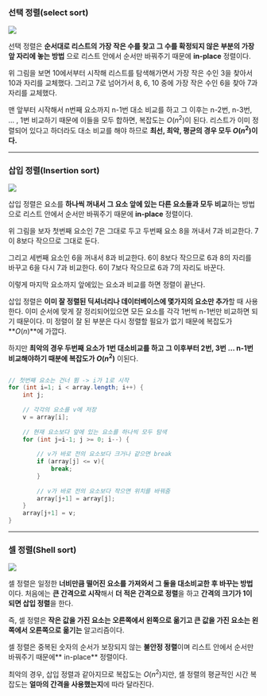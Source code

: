 ### 선택 정렬(select sort)
![](https://images.velog.io/images/nnoshel/post/33809b6f-2af7-4d97-b653-d82df5b14c69/image.png)

선택 정렬은 **순서대로 리스트의 가장 작은 수를 찾고 그 수를 확정되지 않은 부분의 가장 앞 자리에 놓는 방법** 으로 리스트 안에서 순서만 바꿔주기 때문에 **in-place** 정렬이다. 

위 그림을 보면 10에서부터 시작해 리스트를 탐색해가면서 가장 작은 수인 3을 찾아서 10과 자리를 교체했다.
그리고 7로 넘어가서 8, 6, 10 중에 가장 작은 수인 6을 찾아 7과 자리를 교체했다. 

맨 앞부터 시작해서 n번째 요소까지 n-1번 대소 비교를 하고 그 이후는 n-2번, n-3번, ... , 1번 비교하기 때문에 이들을 모두 합하면, 복잡도는 $O( n^2)$이 된다.
리스트가 이미 정렬되어 있다고 하더라도 대소 비교를 해야 하므로 **최선, 최악, 평균의 경우 모두 $O( n^2)$이다.**

____
### 삽입 정렬(Insertion sort)
![](https://images.velog.io/images/nnoshel/post/39bc4c24-6d20-4acd-9a93-4f0d8977ae9c/image.png)

삽입 정렬은 요소를 **하나씩 꺼내서 그 요소 앞에 있는 다른 요소들과 모두 비교**하는 방법으로 리스트 안에서 순서만 바꿔주기 때문에 **in-place** 정렬이다.

위 그림을 보자
첫번째 요소인 7은 그대로 두고 두번째 요소 8을 꺼내서 7과 비교한다. 
7이 8보다 작으므로 그대로 둔다.

그리고 세번째 요소인 6을 꺼내서 8과 비교한다.
6이 8보다 작으므로 6과 8의 자리를 바꾸고 6을 다시 7과 비교한다. 
6이 7보다 작으므로 6과 7의 자리도 바꾼다. 

이렇게 마지막 요소까지 앞에있는 요소과 비교를 하면 정렬이 끝난다. 

삽입 정렬은 **이미 잘 정렬된 딕셔너리나 데이터베이스에 몇가지의 요소만 추가**할 때 사용한다. 
이미 순서에 맞게 잘 정리되어있으면 모든 요소를 각각 1번씩 n-1번만 비교하면 되기 때문이다. 
미 정렬이 잘 된 부분은 다시 정렬할 필요가 없기 때문에 복잡도가 **$O(n)$**에 가깝다. 

하지만 **최악의 경우 **두번째 요소가 1번 대소비교를 하고 그 이후부터 2번, 3번 ... n-1번 비교해야하기 때분에 복잡도가** $O( n^2)$**	이된다. 

```java

// 첫번째 요소는 건너 뜀 -> i가 1로 시작
for (int i=1; i < array.length; i++) {
	int j;
    
    // 각각의 요소를 v에 저장
	v = array[i]; 
    
    // 현재 요소보다 앞에 있는 요소를 하나씩 모두 탐색
	for (int j=i-1; j >= 0; i--) {
    
		// v가 바로 전의 요소보다 크거나 같으면 break
		if (array[j] <= v){
			break;
		}
        
        // v가 바로 전의 요소보다 작으면 위치를 바꿔줌
		array[j+1] = array[j];
	}
	array[j+1] = v;
}
```
____
### 셀 정렬(Shell sort)
![](https://images.velog.io/images/nnoshel/post/2615dd35-3573-4658-b617-e280cece3e44/image.png)

셀 정렬은 일정한 **너비만큼 떨어진 요소를 가져와서 그 둘을 대소비교한 후 바꾸는 방법**이다. 처음에는 **큰 간격으로 시작**해서 **더 적은 간격으로 정렬**을 하고 **간격의 크기가 1이 되면 삽입 정렬**을 한다.

즉, 셀 정렬은 **작은 값을 가진 요소는 오른쪽에서 왼쪽으로 옮기고 큰 값을 가진 요소는 왼쪽에서 오른쪽으로 옮기는** 알고리즘이다.

셀 정렬은 중복된 숫자의 순서가 보장되지 않는 **불안정 정렬**이며 리스트 안에서 순서만 바꿔주기 때문에** in-place** 정렬이다.

최악의 경우, 삽입 정렬과 같아지므로 복잡도는 $O( n^2)$지만, 셀 정렬의 평균적인 시간 복잡도는 **얼마의 간격을 사용했는지**에 따라 달라진다.
